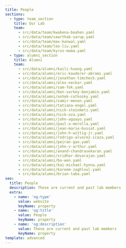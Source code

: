 ```yaml
---
title: People
sections:
  - type: team_section
    title: Our Lab
    team:
      - src/data/team/kwabena-boahen.yaml
      - src/data/team/saarthak-sarup.yaml
      - src/data/team/max-kanwal.yaml
      - src/data/team/leo-liu.yaml
      - src/data/team/kyrus-mama.yaml
  - type: alumni_section
    title: Alumni
    team:
      - src/data/alumni/kaili-huang.yaml
      - src/data/alumni/eric-kauderer-abrams.yaml
      - src/data/alumni/jonathan-timcheck.yaml
      - src/data/alumni/alex-neckar.yaml
      - src/data/alumni/sam-fok.yaml
      - src/data/alumni/ben-varkey-benjamin.yaml
      - src/data/alumni/ashok-cutkosky.yaml
      - src/data/alumni/samir-menon.yaml
      - src/data/alumni/tatiana-engel.yaml
      - src/data/alumni/nick-steinmetz.yaml
      - src/data/alumni/nick-oza.yaml
      - src/data/alumni/john-aguayo.yaml
      - src/data/alumni/paul-a-merolla.yaml
      - src/data/alumni/jean-marie-bussat.yaml
      - src/data/alumni/john-h-wittig-jr.yaml
      - src/data/alumni/rodrigo-alvarez-icaza.yaml
      - src/data/alumni/peiran-gao.yaml
      - src/data/alumni/john-v-arthur.yaml
      - src/data/alumni/anand-chandrasekaran.yaml
      - src/data/alumni/sridhar-devarajan.yaml
      - src/data/alumni/bo-wen.yaml
      - src/data/alumni/kai-michael-hynna.yaml
      - src/data/alumni/kareem-zaghloul.yaml
      - src/data/alumni/brian-taba.yaml
seo:
  title: People
  description: These are current and past lab members
  extra:
    - name: 'og:type'
      value: website
      keyName: property
    - name: 'og:title'
      value: People
      keyName: property
    - name: 'og:description'
      value: These are current and past lab members
      keyName: property
template: advanced
---
```

